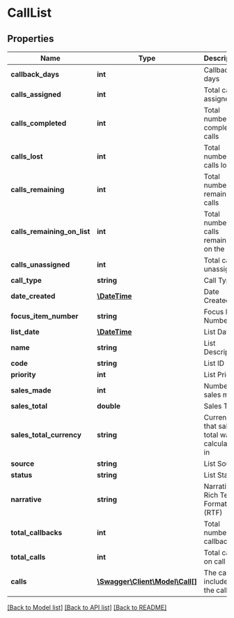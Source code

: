 # CallList

## Properties
Name | Type | Description | Notes
------------ | ------------- | ------------- | -------------
**callback_days** | **int** | Callback days | [optional] 
**calls_assigned** | **int** | Total calls assigned | [optional] 
**calls_completed** | **int** | Total number of completed calls | [optional] 
**calls_lost** | **int** | Total number of calls lost | [optional] 
**calls_remaining** | **int** | Total number of remaining calls | [optional] 
**calls_remaining_on_list** | **int** | Total number of calls remaining on the list | [optional] 
**calls_unassigned** | **int** | Total calls unassigned | [optional] 
**call_type** | **string** | Call Type | [optional] 
**date_created** | [**\DateTime**](\DateTime.md) | Date Created | [optional] 
**focus_item_number** | **string** | Focus Item Number | [optional] 
**list_date** | [**\DateTime**](\DateTime.md) | List Date | [optional] 
**name** | **string** | List Description | [optional] 
**code** | **string** | List ID | [optional] 
**priority** | **int** | List Priority | [optional] 
**sales_made** | **int** | Number of sales made | [optional] 
**sales_total** | **double** | Sales Total | [optional] 
**sales_total_currency** | **string** | Currency that sales total was calculated in | [optional] 
**source** | **string** | List Source | [optional] 
**status** | **string** | List Status | [optional] 
**narrative** | **string** | Narrative in Rich Text Format (RTF) | [optional] 
**total_callbacks** | **int** | Total number of callbacks | [optional] 
**total_calls** | **int** | Total calls on call list | [optional] 
**calls** | [**\Swagger\Client\Model\Call[]**](Call.md) | The calls included on the call list | [optional] 

[[Back to Model list]](../README.md#documentation-for-models) [[Back to API list]](../README.md#documentation-for-api-endpoints) [[Back to README]](../README.md)


